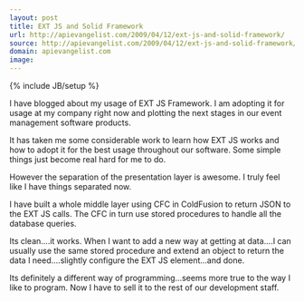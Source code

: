 ```yaml
---
layout: post
title: EXT JS and Solid Framework
url: http://apievangelist.com/2009/04/12/ext-js-and-solid-framework/
source: http://apievangelist.com/2009/04/12/ext-js-and-solid-framework/
domain: apievangelist.com
image: 
---
```

{% include JB/setup %}<p>I have blogged about my usage of EXT JS Framework. I am adopting it for usage at my company right now and plotting the next stages in our event management software products.<p></p>
It has taken me some considerable work to learn how EXT JS works and how to adopt it for the best usage throughout our software. Some simple things just become real hard for me to do.<p></p>
However the separation of the presentation layer is awesome. I truly feel like I have things separated now.<p></p>
I have built a whole middle layer using CFC in ColdFusion to return JSON to the EXT JS calls. The CFC in turn use stored procedures to handle all the database queries.<p></p>
Its clean....it works. When I want to add a new way at getting at data....I can usually use the same stored procedure and extend an object to return the data I need....slightly configure the EXT JS element...and done.<p></p>
Its definitely a different way of programming...seems more true to the way I like to program. Now I have to sell it to the rest of our development staff.
</p>
